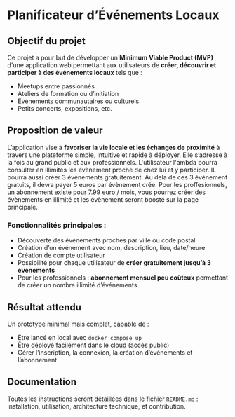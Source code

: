 #  Planificateur d’Événements Locaux 

##  Objectif du projet

Ce projet a pour but de développer un **Minimum Viable Product (MVP)** d'une application web permettant aux utilisateurs de **créer, découvrir et participer à des événements locaux** tels que :

- Meetups entre passionnés
- Ateliers de formation ou d’initiation
- Événements communautaires ou culturels
- Petits concerts, expositions, etc.

##  Proposition de valeur

L’application vise à **favoriser la vie locale et les échanges de proximité** à travers une plateforme simple, intuitive et rapide à déployer. Elle s’adresse à la fois au grand public et aux professionnels.
L'utilisateur l'ambda pourra consulter en illimités les évènement proche de chez lui et y participer. IL pourra aussi créer 3 évènements gratuitement. Au dela de ces 3 évènement gratuits, il devra payer 5 euros par évènement crée. 
Pour les proffesionnels, un abonnement existe pour 7.99 euro / mois, vous pourrez créer des évènements en illimité et les évènement seront boosté sur la page principale. 

### Fonctionnalités principales :

-  Découverte des événements proches par ville ou code postal
-  Création d’un événement avec nom, description, lieu, date/heure
-  Création de compte utilisateur
-  Possibilité pour chaque utilisateur de **créer gratuitement jusqu’à 3 événements**
-  Pour les professionnels : **abonnement mensuel peu coûteux** permettant de créer un nombre illimité d’événements


##  Résultat attendu

Un prototype minimal mais complet, capable de :

- Être lancé en local avec `docker compose up`
- Être déployé facilement dans le cloud (accès public)
- Gérer l’inscription, la connexion, la création d’événements et l’abonnement

##  Documentation

Toutes les instructions seront détaillées dans le fichier `README.md` : installation, utilisation, architecture technique, et contribution.